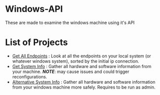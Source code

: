 # Windows-API

These are made to examine the windows machine using it's API


# List of Projects

- [Get All Endpoints](./getWinEnds.py) : Look at all the endpoints on your local system (or whatever windows system), sorted by the initial ip connection. 
- [Get System Info](./getSysInfo.py) : Gather all hardware and software information from your machine. ***NOTE***: may cause issues and could trigger reconfigurations.
- [Alternative System Info](./getSysInfoAlternative.py) : Gather all hardware and software information from your windows machine more safely. Requires to be run as admin.